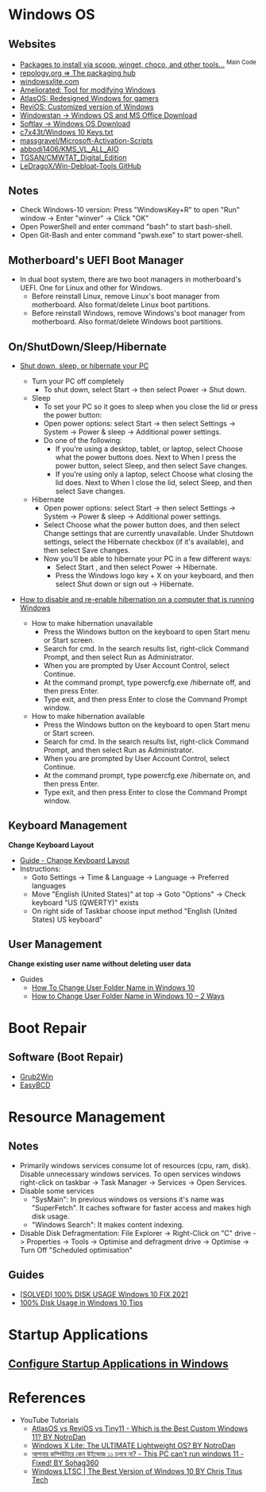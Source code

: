 # Windows OS

## Websites

* [Packages to install via scoop, winget, choco, and other tools...](https://gist.github.com/mikepruett3/7ca6518051383ee14f9cf8ae63ba18a7) <sup>Main Code</sup>
* [repology.org => The packaging hub](https://repology.org/)
* [windowsxlite.com](https://windowsxlite.com/)
* [Ameliorated: Tool for modifying Windows](https://ameliorated.io/)
* [AtlasOS: Redesigned Windows for gamers](https://atlasos.net/)
* [ReviOS: Customized version of Windows](https://www.revi.cc/)
* [Windowstan -> Windows OS and MS Office Download](https://windowstan.com/)
* [Softlay -> Windows OS Download](https://www.softlay.com/downloads/apps/utility-tools/system/operating-system)
* [c7x43t/Windows 10 Keys.txt](https://gist.github.com/c7x43t/ceb8ab75da308ea820546375e9230dd9)
* [massgravel/Microsoft-Activation-Scripts](https://github.com/massgravel/Microsoft-Activation-Scripts)
* [abbodi1406/KMS_VL_ALL_AIO](https://github.com/abbodi1406/KMS_VL_ALL_AIO)
* [TGSAN/CMWTAT_Digital_Edition](https://github.com/TGSAN/CMWTAT_Digital_Edition)
* [LeDragoX/Win-Debloat-Tools GitHub](https://github.com/LeDragoX/Win-Debloat-Tools)

## Notes

* Check Windows-10 version: Press "WindowsKey+R" to open "Run" window -> Enter "winver" -> Click "OK"
* Open PowerShell and enter command "bash" to start bash-shell.
* Open Git-Bash and enter command "pwsh.exe" to start power-shell.

## Motherboard's UEFI Boot Manager

* In dual boot system, there are two boot managers in motherboard's UEFI. One for Linux and other for Windows.
  * Before reinstall Linux, remove Linux's boot manager from motherboard. Also format/delete Linux boot partitions.
  * Before reinstall Windows, remove Windows's boot manager from motherboard. Also format/delete Windows boot partitions.

## On/ShutDown/Sleep/Hibernate

* [Shut down, sleep, or hibernate your PC](https://support.microsoft.com/en-gb/windows/shut-down-sleep-or-hibernate-your-pc-2941d165-7d0a-a5e8-c5ad-8c972e8e6eff)
  * Turn your PC off completely
    * To shut down, select Start -> then select Power  -> Shut down.
  * Sleep
    * To set your PC so it goes to sleep when you close the lid or press the power button:
    * Open power options: select Start -> then select Settings  -> System  -> Power & sleep  -> Additional power settings.
    * Do one of the following:
      * If you’re using a desktop, tablet, or laptop, select Choose what the power buttons does. Next to When I press the power button, select Sleep, and then select Save changes.
      * If you’re using only a laptop, select Choose what closing the lid does. Next to When I close the lid, select Sleep, and then select Save changes.
  * Hibernate
    * Open power options: select Start -> then select Settings  -> System  -> Power & sleep  -> Additional power settings.
    * Select Choose what the power button does, and then select Change settings that are currently unavailable. Under Shutdown settings, select the Hibernate checkbox (if it's available), and then select Save changes.
    * Now you’ll be able to hibernate your PC in a few different ways:
      * Select Start , and then select Power  -> Hibernate.
      * Press the Windows logo key + X on your keyboard, and then select Shut down or sign out -> Hibernate.

* [How to disable and re-enable hibernation on a computer that is running Windows](https://learn.microsoft.com/en-us/troubleshoot/windows-client/deployment/disable-and-re-enable-hibernation)
  * How to make hibernation unavailable
    * Press the Windows button on the keyboard to open Start menu or Start screen.
    * Search for cmd. In the search results list, right-click Command Prompt, and then select Run as Administrator.
    * When you are prompted by User Account Control, select Continue.
    * At the command prompt, type powercfg.exe /hibernate off, and then press Enter.
    * Type exit, and then press Enter to close the Command Prompt window.
  * How to make hibernation available
    * Press the Windows button on the keyboard to open Start menu or Start screen.
    * Search for cmd. In the search results list, right-click Command Prompt, and then select Run as Administrator.
    * When you are prompted by User Account Control, select Continue.
    * At the command prompt, type powercfg.exe /hibernate on, and then press Enter.
    * Type exit, and then press Enter to close the Command Prompt window.

## Keyboard Management

**Change Keyboard Layout**

* [Guide - Change Keyboard Layout](https://www.youtube.com/watch?v=YdSEb3hnokE)  
* Instructions:
  * Goto Settings -> Time & Language -> Language -> Preferred languages
  * Move "English (United States)" at top -> Goto "Options" -> Check keyboard "US (QWERTY)" exists
  * On right side of Taskbar choose input method "English (United States) US keyboard"
  
## User Management

**Change existing user name without deleting user data**

* Guides
  * [How To Change User Folder Name in Windows 10](https://www.youtube.com/watch?v=Y5_Q2BmTx3Y)
  * [How to Change User Folder Name in Windows 10 – 2 Ways](https://www.minitool.com/news/change-user-folder-name-windows-10.html)

# Boot Repair

## Software (Boot Repair)

* [Grub2Win](https://sourceforge.net/projects/grub2win/)
* [EasyBCD](https://neosmart.net/EasyBCD/)

# Resource Management

## Notes

* Primarily windows services consume lot of resources (cpu, ram, disk). Disable unnecessary windows services. To open services windows right-click on taskbar -> Task Manager -> Services -> Open Services.
* Disable some services
  * "SysMain": In previous windows os versions it's name was "SuperFetch". It caches software for faster access and makes high disk usage.
  * "Windows Search": It makes content indexing.
* Disable Disk Defragmentation: File Explorer -> Right-Click on "C" drive -> Properties -> Tools -> Optimise and defragment drive -> Optimise -> Turn Off "Scheduled optimisation"

## Guides

* [[SOLVED] 100% DISK USAGE Windows 10 FIX 2021](https://www.youtube.com/watch?v=UoeG8uxPxZY&list=PLXLq3JI1WPVJsOqqRBdDefvYTMgcJDOag&index=2)
* [100% Disk Usage in Windows 10 Tips](https://www.youtube.com/watch?v=e3kYlLbk20I&list=PLXLq3JI1WPVJsOqqRBdDefvYTMgcJDOag&index=4)

# Startup Applications

## [Configure Startup Applications in Windows](https://support.microsoft.com/en-us/windows/configure-startup-applications-in-windows-115a420a-0bff-4a6f-90e0-1934c844e473)

# References

* YouTube Tutorials
  * [AtlasOS vs ReviOS vs Tiny11 - Which is the Best Custom Windows 11? BY NotroDan](https://www.youtube.com/watch?v=2Ya18RAB9Z8)
  * [Windows X Lite: The ULTIMATE Lightweight OS? BY NotroDan](https://www.youtube.com/watch?v=Hcw13JEoCek)
  * [আপনার কম্পিউটারে কেন উইন্ডোজ ১১ চলবে না? - This PC can't run windows 11 - Fixed! BY Sohag360](https://www.youtube.com/watch?v=htHI9_sEHbM)
  * [Windows LTSC | The Best Version of Windows 10 BY Chris Titus Tech](https://www.youtube.com/watch?v=8dyhoh7u8JA)
